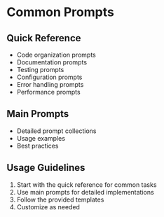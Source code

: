 # Common Prompts

## Quick Reference
- Code organization prompts
- Documentation prompts
- Testing prompts
- Configuration prompts
- Error handling prompts
- Performance prompts

## Main Prompts
- Detailed prompt collections
- Usage examples
- Best practices

## Usage Guidelines
1. Start with the quick reference for common tasks
2. Use main prompts for detailed implementations
3. Follow the provided templates
4. Customize as needed
